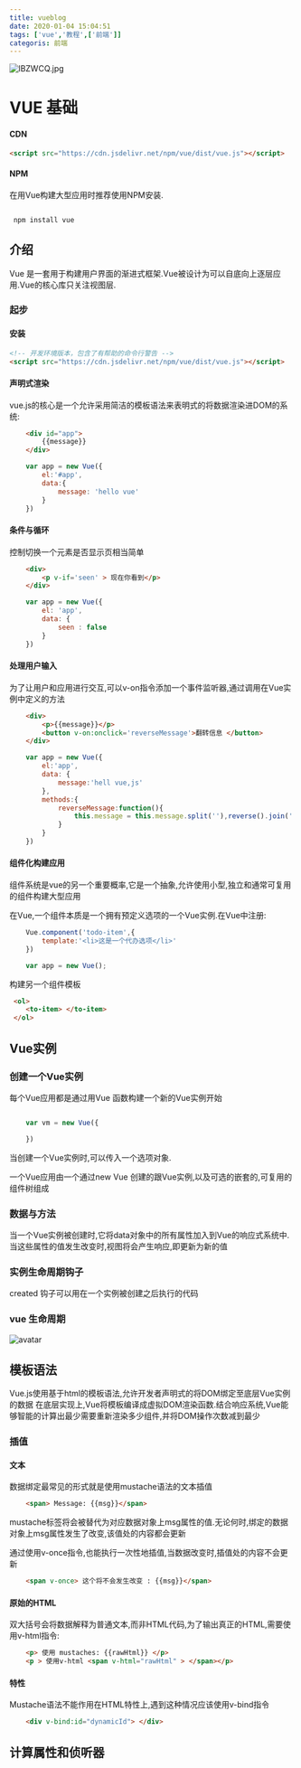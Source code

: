 ```yaml
---
title: vueblog
date: 2020-01-04 15:04:51
tags: ['vue','教程',['前端']]
categoris: 前端
---
```

![lBZWCQ.jpg](https://s2.ax1x.com/2020/01/05/lBZWCQ.jpg)
# VUE 基础

#### CDN

```html
<script src="https://cdn.jsdelivr.net/npm/vue/dist/vue.js"></script>

```


#### NPM

在用Vue构建大型应用时推荐使用NPM安装.

```shell

 npm install vue

```

## 介绍



Vue 是一套用于构建用户界面的渐进式框架.Vue被设计为可以自底向上逐层应用.Vue的核心库只关注视图层.




### 起步

#### 安装

```html
<!-- 开发环境版本，包含了有帮助的命令行警告 -->
<script src="https://cdn.jsdelivr.net/npm/vue/dist/vue.js"></script>

```

#### 声明式渲染

vue.js的核心是一个允许采用简洁的模板语法来表明式的将数据渲染进DOM的系统:
```html
    <div id="app">
        {{message}}
    </div>
```

```js
    var app = new Vue({
        el:'#app',
        data:{
            message: 'hello vue'
        }
    })

```

#### 条件与循环

控制切换一个元素是否显示页相当简单

```html
    <div>
        <p v-if='seen' > 现在你看到</p>
    </div>

```

```js
    var app = new Vue({
        el: 'app',
        data: {
            seen : false
        }
    })

```

#### 处理用户输入

为了让用户和应用进行交互,可以v-on指令添加一个事件监听器,通过调用在Vue实例中定义的方法

```html
    <div>
        <p>{{message}}</p>
        <button v-on:onclick='reverseMessage'>翻转信息 </button>
    </div>

```


```js
    var app = new Vue({
        el:'app',
        data: {
            message:'hell vue,js'
        },
        methods:{
            reverseMessage:function(){
                this.message = this.message.split(''),reverse().join('')
            }
        }
    })

```

#### 组件化构建应用

组件系统是vue的另一个重要概率,它是一个抽象,允许使用小型,独立和通常可复用的组件构建大型应用

在Vue,一个组件本质是一个拥有预定义选项的一个Vue实例.在Vue中注册:

```js
    Vue.component('todo-item',{
        template:'<li>这是一个代办选项</li>'
    })

    var app = new Vue();
```
构建另一个组件模板

```html
 <ol>
    <to-item> </to-item>
 </ol>

```

## Vue实例

### 创建一个Vue实例

每个Vue应用都是通过用Vue 函数构建一个新的Vue实例开始

```js

    var vm = new Vue({

    })
```

当创建一个Vue实例时,可以传入一个选项对象.

一个Vue应用由一个通过new Vue 创建的跟Vue实例,以及可选的嵌套的,可复用的组件树组成


### 数据与方法

当一个Vue实例被创建时,它将data对象中的所有属性加入到Vue的响应式系统中.当这些属性的值发生改变时,视图将会产生响应,即更新为新的值


### 实例生命周期钩子

created 钩子可以用在一个实例被创建之后执行的代码


### vue 生命周期

![avatar](https://cn.vuejs.org/images/lifecycle.png)


## 模板语法

Vue.js使用基于html的模板语法,允许开发者声明式的将DOM绑定至底层Vue实例的数据
在底层实现上,Vue将模板编译成虚拟DOM渲染函数.结合响应系统,Vue能够智能的计算出最少需要重新渲染多少组件,并将DOM操作次数减到最少

### 插值

#### 文本
数据绑定最常见的形式就是使用mustache语法的文本插值
```HTML
    <span> Message: {{msg}}</span>
```

mustache标签将会被替代为对应数据对象上msg属性的值.无论何时,绑定的数据对象上msg属性发生了改变,该值处的内容都会更新

通过使用v-once指令,也能执行一次性地插值,当数据改变时,插值处的内容不会更新

```HTML
    <span v-once> 这个将不会发生改变 : {{msg}}</span>
```

#### 原始的HTML
双大括号会将数据解释为普通文本,而非HTML代码,为了输出真正的HTML,需要使用v-html指令:

```HTML
    <p> 使用 mustaches: {{rawHtml}} </p>
    <p > 使用v-html <span v-html="rawHtml" > </span></p>
```

#### 特性

Mustache语法不能作用在HTML特性上,遇到这种情况应该使用v-bind指令

```HTML
    <div v-bind:id="dynamicId"> </div>
```


## 计算属性和侦听器